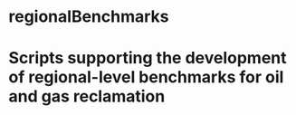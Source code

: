 # regionalBenchmarks
# Scripts supporting the development of regional-level benchmarks for oil and gas reclamation
